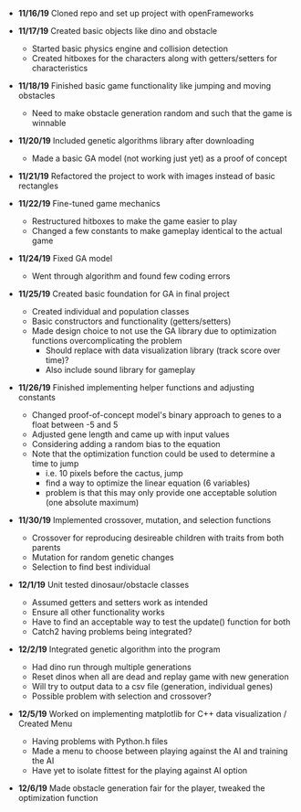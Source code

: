  - **11/16/19** Cloned repo and set up project with openFrameworks

 - **11/17/19** Created basic objects like dino and obstacle
	- Started basic physics engine and collision detection
	- Created hitboxes for the characters along with getters/setters for characteristics

 - **11/18/19** Finished basic game functionality like jumping and moving obstacles
	- Need to make obstacle generation random and such that the game is winnable 

 - **11/20/19** Included genetic algorithms library after downloading
	- Made a basic GA model (not working just yet) as a proof of concept

 - **11/21/19** Refactored the project to work with images instead of basic rectangles

 - **11/22/19** Fine-tuned game mechanics
	- Restructured hitboxes to make the game easier to play
	- Changed a few constants to make gameplay identical to the actual game

 - **11/24/19** Fixed GA model
	- Went through algorithm and found few coding errors

 - **11/25/19** Created basic foundation for GA in final project
	- Created individual and population classes
	- Basic constructors and functionality (getters/setters)
	- Made design choice to not use the GA library due to optimization functions overcomplicating the problem
		- Should replace with data visualization library (track score over time)?
		- Also include sound library for gameplay

 - **11/26/19** Finished implementing helper functions and adjusting constants
	- Changed proof-of-concept model's binary approach to genes to a float between -5 and 5
	- Adjusted gene length and came up with input values
	- Considering adding a random bias to the equation
	- Note that the optimization function could be used to determine a time to jump
		- i.e. 10 pixels before the cactus, jump
		- find a way to optimize the linear equation (6 variables)
		- problem is that this may only provide one acceptable solution (one absolute maximum)

 - **11/30/19** Implemented crossover, mutation, and selection functions
	- Crossover for reproducing desireable children with traits from both parents
	- Mutation for random genetic changes
	- Selection to find best individual

 - **12/1/19** Unit tested dinosaur/obstacle classes
	- Assumed getters and setters work as intended
	- Ensure all other functionality works
	- Have to find an acceptable way to test the update() function for both
	- Catch2 having problems being integrated?

 - **12/2/19** Integrated genetic algorithm into the program
	- Had dino run through multiple generations
	- Reset dinos when all are dead and replay game with new generation
	- Will try to output data to a csv file (generation, individual genes)
	- Possible problem with selection and crossover?

 - **12/5/19** Worked on implementing matplotlib for C++ data visualization / Created Menu
	- Having problems with Python.h files
	- Made a menu to choose between playing against the AI and training the AI
	- Have yet to isolate fittest for the playing against AI option

 - **12/6/19** Made obstacle generation fair for the player, tweaked the optimization function

